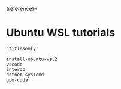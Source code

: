 (reference)=

# Ubuntu WSL tutorials

```{toctree}
:titlesonly:

install-ubuntu-wsl2
vscode
interop
dotnet-systemd
gpu-cuda
```